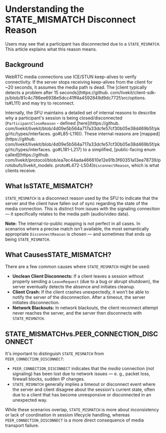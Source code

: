 # Understanding the STATE_MISMATCH Disconnect Reason

Users may see that a participant has disconnected due to a `STATE_MISMATCH`. This article explains what this reason means.


## Background

WebRTC media connections use ICE/STUN keep-alives to verify connectivity. If the server stops receiving keep-alives from the client for ~20 seconds, it assumes the media path is dead. The [client typically detects a problem after 15 seconds](https://github. com/livekit/client-sdk-js/blob/81c4c786ee6938e5dcc41ff4a4592849d9dc772f/src/options. ts#L111) and may try to reconnect.

Internally, the SFU maintains a detailed set of internal reasons to describe why a participant's session is being closed/disconnected (`ParticipantCloseReason` - defined [here](https://github. com/livekit/livekit/blob/4d09e5b564a717a33dcfe57cf30b05e38d469b5f/pkg/rtc/types/interfaces. go#L85-L116)). These internal reasons are [mapped](https://github. com/livekit/livekit/blob/4d09e5b564a717a33dcfe57cf30b05e38d469b5f/pkg/rtc/types/interfaces. go#L181-L217) to a simplified, [public-facing enum called](https://github. com/livekit/protocol/blob/ea7ec44ada466610e12e91b3f60351a13ee78739/protobufs/livekit_models. proto#L472-L504)`DisconnectReason`, which is what clients receive.


## What IsSTATE_MISMATCH?

`STATE_MISMATCH` is a disconnect reason used by the SFU to indicate that the server and the client have fallen out of sync regarding the state of the media connection. This is distinct from issues with the signaling connection — it specifically relates to the media path (audio/video data).

**Note:** The internal-to-public mapping is not perfect in all cases. In scenarios where a precise match isn’t available, the most semantically appropriate `DisconnectReason` is chosen — and sometimes that ends up being `STATE_MISMATCH`.


## What CausesSTATE_MISMATCH?

There are a few common causes where `STATE_MISMATCH` might be used:


- **Unclean Client Disconnects:** If a client leaves a session without properly sending a `LeaveRequest` (due to a bug or abrupt shutdown), the server eventually detects the absence and initiates cleanup.
- **Client Crash:** If the client crashes unexpectedly, it won’t be able to notify the server of the disconnection. After a timeout, the server initiates disconnection.
- **Network Blackouts:** In network blackouts, the client reconnect attempt never reaches the server, and the server then disconnects with `STATE_MISMATCH`.


## STATE_MISMATCHvs.PEER_CONNECTION_DISCONNECT

It's important to distinguish `STATE_MISMATCH` from `PEER_CONNECTION_DISCONNECT`:


- `PEER_CONNECTION_DISCONNECT` indicates that the *media* connection (not signaling) has been lost due to network issues — e. g., packet loss, firewall blocks, sudden IP changes.
- `STATE_MISMATCH` generally implies a timeout or disconnect event where the server and client disagree about the session's current state, often due to a client that has become unresponsive or disconnected in an unexpected way.

While these scenarios overlap, `STATE_MISMATCH` is more about inconsistency or lack of coordination in session lifecycle handling, whereas `PEER_CONNECTION_DISCONNECT` is a more direct consequence of media transport failure.
